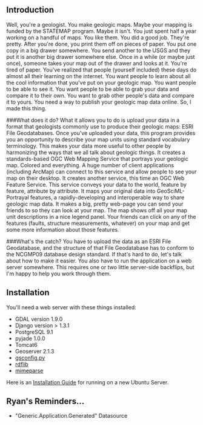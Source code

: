 ## Introduction
Well, you're a geologist. You make geologic maps. Maybe your mapping is funded by the STATEMAP program. Maybe it isn't. You just spent half a year working on a handful of maps. You like them. You did a good job. They're pretty.
After you're done, you print them off on pieces of paper. You put one copy in a big drawer somewhere. You send another to the USGS and they put it is another big drawer somewhere else.
Once in a while (or maybe just once), someone takes your map out of the drawer and looks at it.
You're tired of paper. You've realized that people (yourself included) these days do almost all their learning on the internet. You want people to learn about all the cool information that you've put on your geologic map. You want people to be able to see it. You want people to be able to grab your data and compare it to their own. You want to grab other people's data and compare it to yours.
You need a way to publish your geologic map data online. So, I made this thing.

###What does it do?
What it allows you to do is upload your data in a format that geologists commonly use to produce their geologic maps: ESRI File Geodatabases.
Once you've uploaded your data, this program provides you an opportunity to describe your map units using standard vocabulary terminology. This makes your data more useful to other people by harmonizing the ways that we all talk about geologic things.
It creates a standards-based OGC Web Mapping Service that portrays your geologic map. Colored and everything. A huge number of client applications (including ArcMap) can connect to this service and allow people to see your map on their desktop.
It creates another service, this time an OGC Web Feature Service. This service conveys your data to the world, feature by feature, attribute by attribute. It maps your original data into GeoSciML-Portrayal features, a rapidly-developing and interoperable way to share geologic map data.
It makes a big, pretty web-page you can send your friends to so they can look at your map. The map shows off all your map unit descriptions in a nice legend panel. Your friends can click on any of the features (faults, structure measurements, whatever) on your map and get some more information about those features.

###What's the catch?
You have to upload the data as an ESRI File Geodatabase, and the structure of that File Geodatabase has to conform to the NCGMP09 database design standard. If that's hard to do, let's talk about how to make it easier.
You also have to run the application on a web server somewhere. This requires one or two little server-side backflips, but I'm happy to help you work through them.

## Installation
You'll need a web server with these things installed:
- GDAL version 1.9.0
- Django version > 1.3.1
- PostgreSQL 9.1
- pyjade 1.0.0
- Tomcat6
- Geoserver 2.1.3
- [gsconfig.py](https://github.com/dwins/gsconfig.py)
- [rdflib](https://github.com/RDFLib/rdflib)
- [mimeparse](http://code.google.com/p/mimeparse/)

Here is an [Installation Guide](https://github.com/usgin/ncgmp/wiki/Installation-Example) for running on a new Ubuntu Server.

## Ryan's Reminders...
- "Generic.Application.Generated" Datasource
